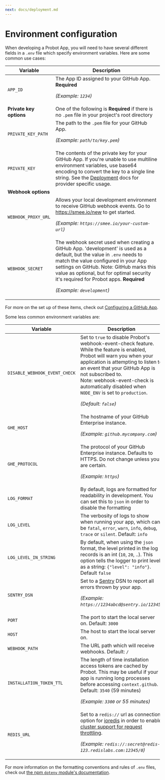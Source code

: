 ```yaml
---
next: docs/deployment.md
---
```


# Environment configuration

When developing a Probot App, you will need to have several different fields in a `.env` file which specify environment variables. Here are some common use cases:

| Variable                | Description                                                                                                                                                                                                                                                                                                                           |
| ----------------------- | ------------------------------------------------------------------------------------------------------------------------------------------------------------------------------------------------------------------------------------------------------------------------------------------------------------------------------------- |
| `APP_ID`                | The App ID assigned to your GitHub App. **Required** <p>_(Example: `1234`)_</p>                                                                                                                                                                                                                                                       |
| **Private key options** | One of the following is **Required** if there is no `.pem` file in your project's root directory                                                                                                                                                                                                                                      |
| `PRIVATE_KEY_PATH`      | The path to the `.pem` file for your GitHub App. <p>_(Example: `path/to/key.pem`)_</p>                                                                                                                                                                                                                                                |
| `PRIVATE_KEY`           | The contents of the private key for your GitHub App. If you're unable to use multiline environment variables, use base64 encoding to convert the key to a single line string. See the [Deployment](deployment.md) docs for provider specific usage.                                                                                   |
| **Webhook options**     |
| `WEBHOOK_PROXY_URL`     | Allows your local development environment to receive GitHub webhook events. Go to https://smee.io/new to get started. <p>_(Example: `https://smee.io/your-custom-url`)_</p>                                                                                                                                                           |
| `WEBHOOK_SECRET`        | The webhook secret used when creating a GitHub App. 'development' is used as a default, but the value in `.env` needs to match the value configured in your App settings on GitHub. Note: GitHub marks this value as optional, but for optimal security it's required for Probot apps. **Required** <p>_(Example: `development`)_</p> |

For more on the set up of these items, check out [Configuring a GitHub App](./development.md#configuring-a-github-app).

Some less common environment variables are:

| Variable                      | Description                                                                                                                                                                                                                                                                                                                                         |
| ----------------------------- | --------------------------------------------------------------------------------------------------------------------------------------------------------------------------------------------------------------------------------------------------------------------------------------------------------------------------------------------------- |
| `DISABLE_WEBHOOK_EVENT_CHECK` | Set to `true` to disable Probot's webhook-event-check feature. While the feature is enabled, Probot will warn you when your application is attempting to listen to an event that your GitHub App is not subscribed to. <br> Note: webhook-event-check is automatically disabled when `NODE_ENV` is set to `production`. <p>_(Default: `false`)_</p> |
| `GHE_HOST`                    | The hostname of your GitHub Enterprise instance. <p>_(Example: `github.mycompany.com`)_</p>                                                                                                                                                                                                                                                         |
| `GHE_PROTOCOL`                | The protocol of your GitHub Enterprise instance. Defaults to HTTPS. Do not change unless you are certain. <p>_(Example: `https`)_</p>                                                                                                                                                                                                               |
| `LOG_FORMAT`                  | By default, logs are formatted for readability in development. You can set this to `json` in order to disable the formatting                                                                                                                                                                                                                        |
| `LOG_LEVEL`                   | The verbosity of logs to show when running your app, which can be `fatal`, `error`, `warn`, `info`, `debug`, `trace` or `silent`. Default: `info`                                                                                                                                                                                                   |
| `LOG_LEVEL_IN_STRING`         | By default, when using the `json` format, the level printed in the log records is an int (`10`, `20`, ..). This option tells the logger to print level as a string: `{"level": "info"}`. Default `false`                                                                                                                                            |
| `SENTRY_DSN`                  | Set to a [Sentry](https://sentry.io/) DSN to report all errors thrown by your app. <p>_(Example: `https://1234abcd@sentry.io/12345`)_</p>                                                                                                                                                                                                           |
| `PORT`                        | The port to start the local server on. Default: `3000`                                                                                                                                                                                                                                                                                              |
| `HOST`                        | The host to start the local server on.                                                                                                                                                                                                                                                                                                              |
| `WEBHOOK_PATH`                | The URL path which will receive webhooks. Default: `/`                                                                                                                                                                                                                                                                                              |
| `INSTALLATION_TOKEN_TTL`      | The length of time installation access tokens are cached by Probot. This may be useful if your app is running long processes before accessing `context.github`. Default: `3540` (59 minutes) <p>_(Example: `3300` or 55 minutes)_</p>                                                                                                               |
| `REDIS_URL`                   | Set to a `redis://` url as connection option for [ioredis](https://github.com/luin/ioredis#connect-to-redis) in order to enable [cluster support for request throttling](https://github.com/octokit/plugin-throttling.js#clustering). <p>_(Example: `redis://:secret@redis-123.redislabs.com:12345/0`)_</p>                                         |

For more information on the formatting conventions and rules of `.env` files, check out [the npm `dotenv` module's documentation](https://www.npmjs.com/package/dotenv#rules).
